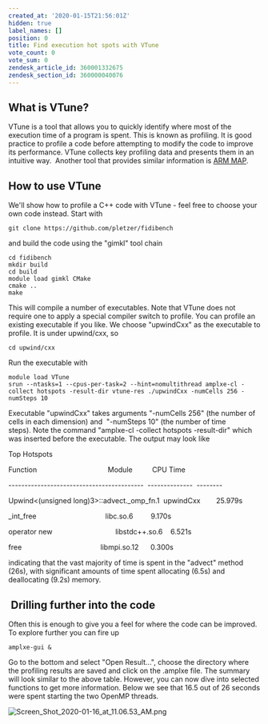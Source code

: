 ```yaml
---
created_at: '2020-01-15T21:56:01Z'
hidden: true
label_names: []
position: 0
title: Find execution hot spots with VTune
vote_count: 0
vote_sum: 0
zendesk_article_id: 360001332675
zendesk_section_id: 360000040076
---
```


## What is VTune?

VTune is a tool that allows you to quickly identify where most of the
execution time of a program is spent. This is known as profiling. It is
good practice to profile a code before attempting to modify the code to
improve its performance. VTune collects key profiling data and presents
them in an intuitive way.  Another tool that provides similar
information is [ARM
MAP](https://support.nesi.org.nz/hc/en-gb/articles/360000930396-Profiler-ARM-MAP).

## How to use VTune

We'll show how to profile a C++ code with VTune - feel free to choose
your own code instead. Start with 

    git clone https://github.com/pletzer/fidibench

and build the code using the "gimkl" tool chain

    cd fidibench
    mkdir build
    cd build
    module load gimkl CMake
    cmake ..
    make

This will compile a number of executables. Note that VTune does not
require one to apply a special compiler switch to profile. You can
profile an existing executable if you like. We choose "upwindCxx" as the
executable to profile. It is under upwind/cxx, so

    cd upwind/cxx

Run the executable with 

    module load VTune
    srun --ntasks=1 --cpus-per-task=2 --hint=nomultithread amplxe-cl -collect hotspots -result-dir vtune-res ./upwindCxx -numCells 256 -numSteps 10

Executable <span class="s1">"upwindCxx" takes arguments "-numCells 256"
(the number of cells in each dimension) and  "-numSteps 10" (the number
of time steps). </span>Note the command "<span class="s1">amplxe-cl
-collect hotspots -result-dir" which was inserted before the executable.
The output may look like</span>

<span class="s1">Top Hotspots</span>

<span class="s1">Function<span class="Apple-converted-space">           
                        </span>Module<span
class="Apple-converted-space">          </span>CPU Time</span>

<span class="s1">------------------------------------------<span
class="Apple-converted-space">  </span>--------------<span
class="Apple-converted-space">  </span>--------</span>

<span class="s1">Upwind&lt;(unsigned long)3&gt;::advect.\_omp\_fn.1<span
class="Apple-converted-space">  </span>upwindCxx<span
class="Apple-converted-space">        </span>25.979s</span>

<span class="s1">\_int\_free <span class="Apple-converted-space">       
                          </span>libc.so.6 <span
class="Apple-converted-space">        </span>9.170s</span>

<span class="s1">operator new<span class="Apple-converted-space">       
                        </span>libstdc++.so.6<span
class="Apple-converted-space">    </span>6.521s</span>

<span class="s1">free<span class="Apple-converted-space">               
                        </span>libmpi.so.12<span
class="Apple-converted-space">      </span>0.300s</span>

<span class="s1">indicating that the vast majority of time is spent in
the "advect" method (26s), with significant amounts of time spent
allocating (6.5s) and deallocating (9.2s) memory. </span>

##  Drilling further into the code

<span class="s1">Often this is enough to give you a feel for where the
code can be improved. To explore further you can fire up</span> 

    amplxe-gui &

<span class="s1">Go to the bottom and select "Open Result...", choose
the directory where the profiling results are saved and click on the
.amplxe file. The summary will look similar to the above table. However,
you can now dive into selected functions to get more information. Below
we see that 16.5 out of 26 seconds were spent starting the two OpenMP
threads.    
  
</span>

![Screen\_Shot\_2020-01-16\_at\_11.06.53\_AM.png](mkdocs_repo/includes/images/Screen_Shot_2020-01-16_at_11.06.53_AM.png.name_me) 

 
